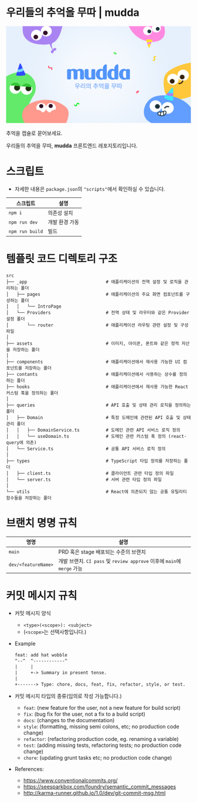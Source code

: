 # 우리들의 추억을 무따 | mudda

![alt text](public/open-graph.png)

추억을 캡슐로 묻어보세요.

우리들의 추억을 무따, **mudda** 프론트엔드 레포지토리입니다.

# 스크립트

- 자세한 내용은 `package.json`의 `"scripts"`에서 확인하실 수 있습니다.

|스크립트|설명|
|---|---|
|`npm i`|의존성 설치|
|`npm run dev`|개발 환경 가동|
|`npm run build`|빌드|

# 템플릿 코드 디렉토리 구조

```
src
├── _app                              # 애플리케이션의 전역 설정 및 로직을 관리하는 폴더
│   ├── pages                         # 애플리케이션의 주요 화면 컴포넌트를 구성하는 폴더
│   │   └── IntroPage
│   └── Providers                     # 전역 상태 및 라우터와 같은 Provider 설정 폴더
│       └── router                    # 애플리케이션 라우팅 관련 설정 및 구성 파일
│ 
├── assets                            # 이미지, 아이콘, 폰트와 같은 정적 자산을 저장하는 폴더
│ 
├── components                        # 애플리케이션에서 재사용 가능한 UI 컴포넌트를 저장하는 폴더
├── contants                          # 애플리케이션에서 사용하는 상수를 정의하는 폴더
├── hooks                             # 애플리케이션에서 재사용 가능한 React 커스텀 훅을 정의하는 폴더
│ 
├── queries                           # API 호출 및 상태 관리 로직을 정의하는 폴더
│   ├── Domain                        # 특정 도메인에 관련된 API 호출 및 상태 관리 폴더
│   │   ├── DomainService.ts          # 도메인 관련 API 서비스 로직 정의
│   │   └── useDomain.ts              # 도메인 관련 커스텀 훅 정의 (react-query에 의존)
│   └── Service.ts                    # 공통 API 서비스 로직 정의
│ 
├── types                             # TypeScript 타입 정의를 저장하는 폴더
│   ├── client.ts                     # 클라이언트 관련 타입 정의 파일
│   └── server.ts                     # 서버 관련 타입 정의 파일
│ 
└── utils                             # React에 의존되지 않는 공통 유틸리티 함수들을 저장하는 폴더
```

# 브랜치 명명 규칙

|명명|설명|
|---|---|
|`main`|PRD 혹은 stage 배포되는 수준의 브랜치|
|`dev/<featureName>`|개발 브랜치. `CI pass` 및 `review approve` 이후에 `main`에 `merge` 가능|

# 커밋 메시지 규칙

- 커밋 메시지 양식
  - `<type>(<scope>): <subject>`
  - (`<scope>`는 선택사항입니다.)

- Example
  ```
  feat: add hat wobble
  ^--^  ^------------^
  |     |
  |     +-> Summary in present tense.
  |
  +-------> Type: chore, docs, feat, fix, refactor, style, or test.
  ```

- 커밋 메시지 타입의 종류(임의로 작성 가능합니다.)
  - `feat`: (new feature for the user, not a new feature for build script)
  - `fix`: (bug fix for the user, not a fix to a build script)
  - `docs`: (changes to the documentation)
  - `style`: (formatting, missing semi colons, etc; no production code change)
  - `refactor`: (refactoring production code, eg. renaming a variable)
  - `test`: (adding missing tests, refactoring tests; no production code change)
  - `chore`: (updating grunt tasks etc; no production code change)

- References:
  - https://www.conventionalcommits.org/
  - https://seesparkbox.com/foundry/semantic_commit_messages
  - http://karma-runner.github.io/1.0/dev/git-commit-msg.html
